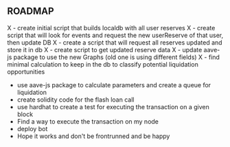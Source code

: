 ## ROADMAP

X - create initial script that builds localdb with all user reserves
X - create script that will look for events and request the new userReserve of that user, then update DB
X - create a script that will request all reserves updated and store it in db
X - create script to get updated reserve data
X - update aave-js package to use the new Graphs (old one is using different fields)
X - find minimal calculation to keep in the db to classify potential liquidation opportunities

- use aave-js package to calculate parameters and create a queue for liquidation
- create solidity code for the flash loan call
- use hardhat to create a test for executing the transaction on a given block
- Find a way to execute the transaction on my node
- deploy bot
- Hope it works and don't be frontrunned and be happy
